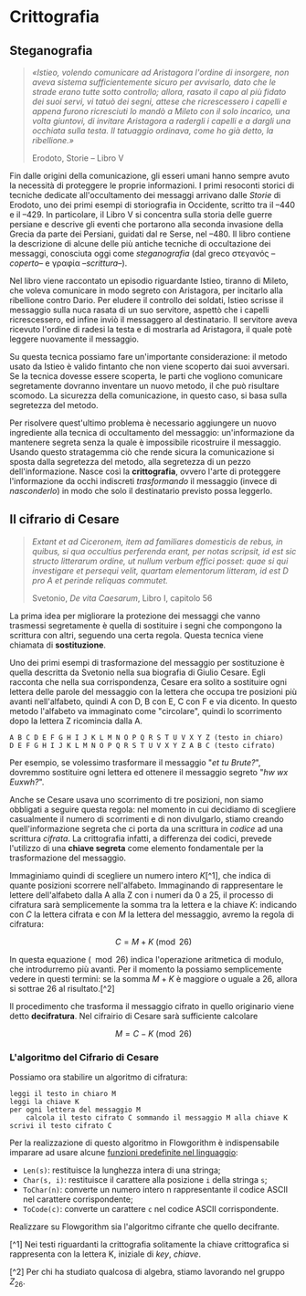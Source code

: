 # Crittografia

## Steganografia
>_«Istieo, volendo comunicare ad Aristagora l'ordine di insorgere, non aveva sistema sufficientemente sicuro per avvisarlo, dato che le strade erano tutte sotto controllo; allora, rasato il capo al più fidato dei suoi servi, vi tatuò dei segni, attese che ricrescessero i capelli e appena furono ricresciuti lo mandò a Mileto con il solo incarico, una volta giuntovi, di invitare Aristagora a radergli i capelli e a dargli una occhiata sulla testa. Il tatuaggio ordinava, come ho già detto, la ribellione.»_
> 
> Erodoto, Storie – Libro V

Fin dalle origini della comunicazione, gli esseri umani hanno sempre avuto la necessità di proteggere le proprie informazioni. I primi resoconti storici di tecniche dedicate all'occultamento dei messaggi arrivano dalle _Storie_ di Erodoto, uno dei primi esempi di storiografia in Occidente, scritto tra il –440 e il –429. In particolare, il Libro V si concentra sulla storia delle guerre persiane e descrive gli eventi che portarono alla seconda invasione della Grecia da parte dei Persiani, guidati dal re Serse, nel –480. Il libro contiene la descrizione di alcune delle più antiche tecniche di occultazione dei messaggi, conosciuta oggi come _steganografia_ (dal greco στεγανός –_coperto_– e γραφία –_scrittura_–).

Nel libro viene raccontato un episodio riguardante Istieo, tiranno di Mileto, che voleva comunicare in modo segreto con Aristagora, per incitarlo alla ribellione contro Dario. Per eludere il controllo dei soldati, Istieo scrisse il messaggio sulla nuca rasata di un suo servitore, aspettò che i capelli ricrescessero, ed infine inviò il messaggero al destinatario. Il servitore aveva ricevuto l'ordine di radesi la testa e di mostrarla ad Aristagora, il quale potè leggere nuovamente il messaggio.

Su questa tecnica possiamo fare un'importante considerazione: il metodo usato da Istieo è valido fintanto che non viene scoperto dai suoi avversari. Se la tecnica dovesse essere scoperta, le parti che vogliono comunicare segretamente dovranno inventare un nuovo metodo, il che può risultare scomodo. La sicurezza della comunicazione, in questo caso, si basa sulla segretezza del metodo. 

Per risolvere quest'ultimo problema è necessario aggiungere un nuovo ingrediente alla tecnica di occultamento del messaggio: un'informazione da mantenere segreta senza la quale è impossibile ricostruire il messaggio. Usando questo stratagemma ciò che rende sicura la comunicazione si sposta dalla segretezza del metodo, alla segretezza di un pezzo dell'informazione. Nasce così la **crittografia**, ovvero l'arte di proteggere l'informazione da occhi indiscreti _trasformando_ il messaggio (invece di _nasconderlo_) in modo che solo il destinatario previsto possa leggerlo.

## Il cifrario di Cesare

> _Extant et ad Ciceronem, item ad familiares domesticis de rebus, in quibus, si qua occultius perferenda erant, per notas scripsit, id est sic structo litterarum ordine, ut nullum verbum effici posset: quae si qui investigare et persequi velit, quartam elementorum litteram, id est D pro A et perinde reliquas commutet._
> 
> Svetonio, _De vita Caesarum_, Libro I, capitolo 56

La prima idea per migliorare la protezione dei messaggi che vanno trasmessi segretamente è quella di sostituire i segni che compongono la scrittura con altri, seguendo una certa regola. Questa tecnica viene chiamata di **sostituzione**.

Uno dei primi esempi di trasformazione del messaggio per sostituzione è quella descritta da Svetonio nella sua biografia di Giulio Cesare. Egli racconta che nella sua corrispondenza, Cesare era solito a sostituire ogni lettera delle parole del messaggio con la lettera che occupa tre posizioni più avanti nell'alfabeto, quindi A con D, B con E, C con F e via dicento. In questo metodo l'alfabeto va immaginato come "circolare", quindi lo scorrimento dopo la lettera Z ricomincia dalla A.

```
A B C D E F G H I J K L M N O P Q R S T U V X Y Z (testo in chiaro)
D E F G H I J K L M N O P Q R S T U V X Y Z A B C (testo cifrato)
```
Per esempio, se volessimo trasformare il messaggio "_et tu Brute?_", dovremmo sostituire ogni lettera ed ottenere il messaggio segreto "_hw wx Euxwh?_".

Anche se Cesare usava uno scorrimento di tre posizioni, non siamo obbligati a seguire questa regola: nel momento in cui decidiamo di scegliere casualmente il numero di scorrimenti e di non divulgarlo, stiamo creando quell'informazione segreta che ci porta da una scrittura in _codice_ ad una scrittura _cifrata_. La crittografia infatti, a differenza dei codici, prevede l'utilizzo di una **chiave segreta** come elemento fondamentale per la trasformazione del messaggio.

Immaginiamo quindi di scegliere un numero intero $K$[^1], che indica di quante posizioni scorrere nell'alfabeto. Immaginando di rappresentare le lettere dell'alfabeto dalla A alla Z con i numeri da 0 a 25, il processo di cifratura sarà semplicemente la somma tra la lettera e la chiave $K$: indicando con $C$ la lettera cifrata e con $M$ la lettera del messaggio, avremo la regola di cifratura:

$$ C = M + K \pmod{26} $$

In questa equazione $(\mod 26)$ indica l'operazione aritmetica di modulo, che introdurremo più avanti. Per il momento la possiamo semplicemente vedere in questi termini: se la somma $M + K$ è maggiore o uguale a 26, allora si sottrae 26 al risultato.[^2]

Il procedimento che trasforma il messaggio cifrato in quello originario viene detto **decifratura**. Nel cifrairio di Cesare sarà sufficiente calcolare

$$ M = C - K \pmod{26} $$

### L'algoritmo del Cifrario di Cesare
Possiamo ora stabilire un algoritmo di cifratura:

```
leggi il testo in chiaro M
leggi la chiave K
per ogni lettera del messaggio M
    calcola il testo cifrato C sommando il messaggio M alla chiave K
scrivi il testo cifrato C 
```
Per la realizzazione di questo algoritmo in Flowgorithm è indispensabile imparare ad usare alcune [funzioni predefinite nel linguaggio](http://www.flowgorithm.org/documentation/intrinsic-functions.html):
* `Len(s)`: restituisce la lunghezza intera di una stringa;
* `Char(s, i)`: restituisce il carattere alla posizione `i` della stringa `s`;
* `ToChar(n)`: converte un numero intero n rappresentante il codice ASCII nel carattere corrispondente;
* `ToCode(c)`: converte un carattere `c` nel codice ASCII corrispondente.

Realizzare su Flowgorithm sia l'algoritmo cifrante che quello decifrante.

[^1] Nei testi riguardanti la crittografia solitamente la chiave crittografica si rappresenta con la lettera K, iniziale di _key_, _chiave_.

[^2] Per chi ha studiato qualcosa di algebra, stiamo lavorando nel gruppo $Z_{26}$.